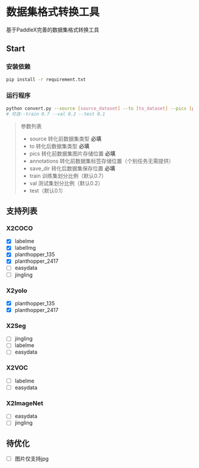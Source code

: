 # 数据集格式转换工具

基于PaddleX完善的数据集格式转换工具

## Start

### 安装依赖

```bash
pip install -r requirement.txt
```

### 运行程序

```bash
python convert.py --source [source_dataset] --to [to_dataset] --pics [pics_dir] --annotations [annotations_dir] --save_dir [output_dir]
# 可选--train 0.7 --val 0.2 --test 0.1
```

> 参数列表
> 
> - source  转化前数据集类型 **必填**
> - to   转化后数据集类型 **必填**
> - pics 转化前数据集图片存储位置 **必填**
> - annotations 转化前数据集标签存储位置（个别任务无需提供）
> - save_dir 转化后数据集保存位置 **必填**
> - train 训练集划分比例（默认0.7）
> - val  测试集划分比例（默认0.2）
> - test（默认0.1）

## 支持列表

### X2COCO

- [x] labelme
- [x] labelImg
- [x] planthopper_135
- [x] planthopper_2417
- [ ] easydata
- [ ] jingling

### X2yolo

- [x] planthopper_135
- [x] planthopper_2417

### X2Seg

- [ ] jingling
- [ ] labelme
- [ ] easydata

### X2VOC

- [ ] labelme
- [ ] easydata

### X2ImageNet

- [ ] easydata
- [ ] jingling

## 待优化

- [ ] 图片仅支持jpg
